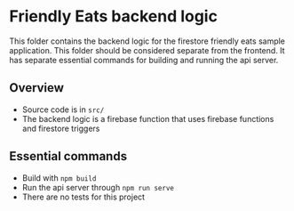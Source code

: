 # Friendly Eats backend logic

This folder contains the backend logic for the firestore friendly eats sample application. This folder should be considered separate from the frontend. It has separate essential commands for building and running the api server.

## Overview 
- Source code is in `src/`
- The backend logic is a firebase function that uses firebase functions and firestore triggers

## Essential commands
- Build with `npm build`
- Run the api server through `npm run serve`
- There are no tests for this project
